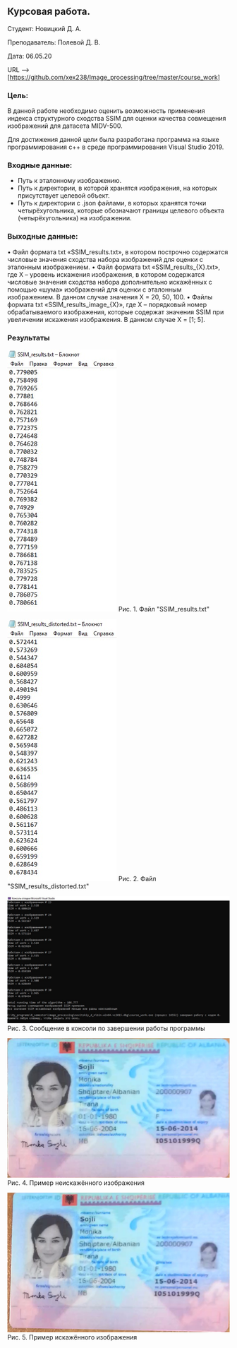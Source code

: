 ## Курсовая работа.

Студент: Новицкий Д. А.

Преподаватель: Полевой Д. В.

Дата: 06.05.20

URL --> [https://github.com/xex238/Image_processing/tree/master/course_work]

### Цель:

В данной работе необходимо оценить возможность применения индекса структурного сходства SSIM для оценки качества совмещения изображений для датасета MIDV-500.

Для достижения данной цели была разработана программа на языке программирования c++ в среде программирования Visual Studio 2019.

### Входные данные:

- Путь к эталонному изображению.
-	Путь к директории, в которой хранятся изображения, на которых присутствует целевой объект.
-	Путь к директории с .json файлами, в которых хранятся точки четырёхугольника, которые обозначают границы целевого объекта (четырёхугольника) на изображении. 

### Выходные данные:

•	Файл формата txt «SSIM_results.txt», в котором построчно содержатся числовые значения сходства набора изображений для оценки с эталонным изображением.
•	Файл формата txt «SSIM_results_{X}.txt», где X – уровень искажения изображения, в котором содержатся числовые значения сходства набора дополнительно искажённых с помощью «шума» изображений для оценки с эталонным изображением. В данном случае значения X = 20, 50, 100.
•	Файлы формата txt «SSIM_results_image_{X}», где X – порядковый номер обрабатываемого изображения, которые содержат значения SSIM при увеличении искажения изображения. В данном случае X = [1; 5].

### Результаты

![image_1](https://github.com/xex238/Image_processing/blob/master/course_work/images/SSIM_results.jpg)
Рис. 1. Файл "SSIM_results.txt"

![image_2](https://github.com/xex238/Image_processing/blob/master/course_work/images/SSIM_results_distorted.jpg)
Рис. 2. Файл "SSIM_results_distorted.txt"

![image_3](https://github.com/xex238/Image_processing/blob/master/course_work/images/Console_message.jpg)
Рис. 3. Сообщение в консоли по завершении работы программы

![image_4](https://github.com/xex238/Image_processing/blob/master/course_work/images/Example_without_noise.jpg)
Рис. 4. Пример неискажённого изображения

![image_5](https://github.com/xex238/Image_processing/blob/master/course_work/images/Example_with_noise.jpg)
Рис. 5. Пример искажённого изображения
